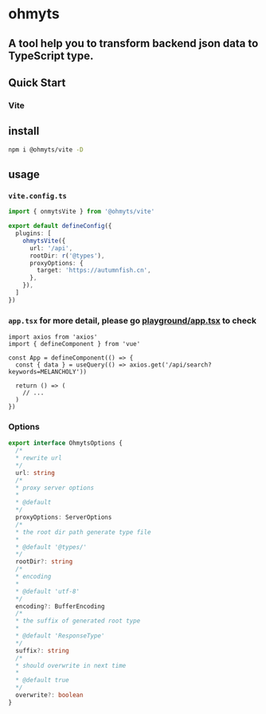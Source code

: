 # ohmyts

## A tool help you to transform backend json data to TypeScript type.


## Quick Start

### Vite

## install
```bash
npm i @ohmyts/vite -D
```

## usage

### `vite.config.ts`
```ts
import { onmytsVite } from '@ohmyts/vite'

export default defineConfig({
  plugins: [
    ohmytsVite({
      url: '/api',
      rootDir: r('@types'),
      proxyOptions: {
        target: 'https://autumnfish.cn',
      },
    }),
  ]
})
```

### `app.tsx` for more detail, please go [playground/app.tsx](https://github.com/snowingfox/onmyts/blob/master/packages/playground/src/App.tsx) to check
```tsx
import axios from 'axios'
import { defineComponent } from 'vue'

const App = defineComponent(() => {
  const { data } = useQuery(() => axios.get('/api/search?keywords=MELANCHOLY'))

  return () => (
    // ...
  )
})
```

### Options
```ts
export interface OhmytsOptions {
  /*
  * rewrite url
  */
  url: string
  /*
  * proxy server options
  *
  * @default
  */
  proxyOptions: ServerOptions
  /*
  * the root dir path generate type file
  *
  * @default '@types/'
  */
  rootDir?: string
  /*
  * encoding
  *
  * @default 'utf-8'
  */
  encoding?: BufferEncoding
  /*
  * the suffix of generated root type
  *
  * @default 'ResponseType'
  */
  suffix?: string
  /*
  * should overwrite in next time
  *
  * @default true
  */
  overwrite?: boolean
}
```
